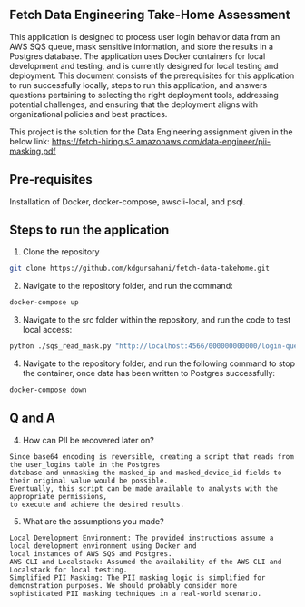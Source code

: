 ## Fetch Data Engineering Take-Home Assessment ##
This application is designed to process user login behavior data from an AWS SQS queue, mask sensitive information, and store the results in a Postgres database. The application uses Docker containers for local development and testing, and is currently designed for local testing and deployment. This document consists of the prerequisites for this application to run successfully locally, steps to run this application, and answers questions pertaining to selecting the right deployment tools, addressing potential challenges, and ensuring that the deployment aligns with organizational policies and best practices.

This project is the solution for the Data Engineering assignment given in the below link:
https://fetch-hiring.s3.amazonaws.com/data-engineer/pii-masking.pdf

## Pre-requisites ##
Installation of Docker, docker-compose, awscli-local, and psql.

## Steps to run the application ##

1. Clone the repository
```bash
git clone https://github.com/kdgursahani/fetch-data-takehome.git
```
2. Navigate to the repository folder, and run the command:
```bash
docker-compose up
```
3. Navigate to the src folder within the repository, and run the code to test local access:
```bash
python ./sqs_read_mask.py "http://localhost:4566/000000000000/login-queue"

```
4. Navigate to the repository folder, and run the following command to stop the container, once data has been written to Postgres successfully:
```bash
docker-compose down
```
## Q and A ##
4. How can PII be recovered later on?
```
Since base64 encoding is reversible, creating a script that reads from the user_logins table in the Postgres
database and unmasking the masked_ip and masked_device_id fields to their original value would be possible. 
Eventually, this script can be made available to analysts with the appropriate permissions, 
to execute and achieve the desired results.
```
5. What are the assumptions you made?
```
Local Development Environment: The provided instructions assume a local development environment using Docker and 
local instances of AWS SQS and Postgres.
AWS CLI and Localstack: Assumed the availability of the AWS CLI and Localstack for local testing.
Simplified PII Masking: The PII masking logic is simplified for demonstration purposes. We should probably consider more
sophisticated PII masking techniques in a real-world scenario.
```

